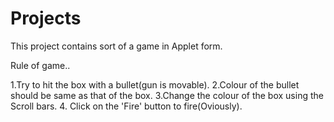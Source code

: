 Projects
========

This project contains  sort of a game in Applet form.

Rule of game..

1.Try to hit the box with a bullet(gun is movable).
2.Colour of the bullet should be same as that of the box. 
3.Change the colour of the box using the Scroll bars.
4. Click on the 'Fire' button to fire(Oviously).


